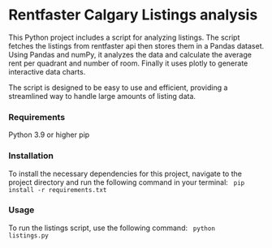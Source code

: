 # Rentfaster Calgary Listings analysis

This Python project includes a script for analyzing listings. The script fetches the listings from rentfaster api then stores them in a Pandas dataset. Using Pandas and numPy, it analyzes the data and calculate the average rent per quadrant and number of room. Finally it uses plotly to generate interactive data charts.

The script is designed to be easy to use and efficient, providing a streamlined way to handle large amounts of listing data.

### Requirements

Python 3.9 or higher
pip

### Installation

To install the necessary dependencies for this project, navigate to the project directory and run the following command in your terminal:
<code> pip install -r requirements.txt </code>

### Usage

To run the listings script, use the following command:
<code> python listings.py </code>
